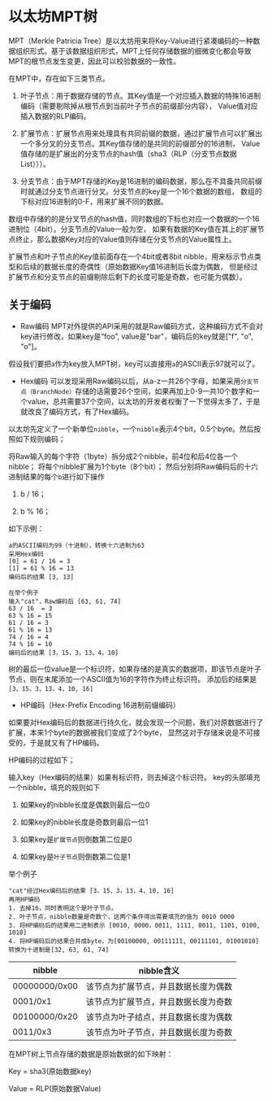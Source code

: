 # 以太坊MPT树

MPT（Merkle Patricia Tree）是以太坊用来将Key-Value进行紧凑编码的一种数据组织形式。基于该数据组织形式，MPT上任何存储数据的细微变化都会导致MPT的根节点发生变更，因此可以校验数据的一致性。



在MPT中，存在如下三类节点。



1. 叶子节点：用于数据存储的节点。其Key值是一个对应插入数据的特殊16进制编码（需要剔除掉从根节点到当前叶子节点的前缀部分内容），
 Value值对应插入数据的RLP编码。

2. 扩展节点：扩展节点用来处理具有共同前缀的数据，通过扩展节点可以扩展出一个多分叉的分支节点。其Key值存储的是共同的前缀部分的16进制，
 Value值存储的是扩展出的分支节点的hash值（sha3（RLP（分支节点数据List）））。

3. 分支节点：由于MPT存储的Key是16进制的编码数据，那么在不具备共同前缀时就通过分支节点进行分叉。分支节点的key是一个16个数据的数组，
 数组的下标对应16进制的0-F，用来扩展不同的数据。


数组中存储的的是分叉节点的hash值，同时数组的下标也对应一个数据的一个16进制位（4bit）。分支节点的Value一般为空，
如果有数据的Key值在其上的扩展节点终止，那么数据Key对应的Value值则存储在分支节点的Value属性上。

扩展节点和叶子节点的Key值前面存在一个4bit或者8bit nibble，用来标示节点类型和后续的数据长度的奇偶性（原始数据Key值16进制后长度为偶数，
但是经过扩展节点和分支节点的前缀剔除后剩下的长度可能是奇数，也可能为偶数）。
## 关于编码

* Raw编码
MPT对外提供的API采用的就是Raw编码方式，这种编码方式不会对key进行修改，如果key是“foo”, value是"bar"，编码后的key就是["f", "o", "o"]。


假设我们要把`a`作为key放入MPT树，key可以直接用`a`的ASCII表示97就可以了。

* Hex编码
可以发现采用Raw编码以后，从a-z一共26个字母，如果采用`分支节点（BranchNode）`存储的话需要26个空间，如果再加上0-9一共10个数字和一个value，总共需要37个空间，以太坊的开发者权衡了一下觉得太多了，于是就改良了编码方式，有了Hex编码。



以太坊先定义了一个新单位`nibble`，一个`nibble`表示4个bit，0.5个byte。然后按照如下规则编码；

将Raw输入的每个字符（1byte）拆分成2个nibble，前4位和后4位各一个nibble；
将每个nibble扩展为1个byte（8个bit）；
然后分别将Raw编码后的十六进制结果的每个`b`进行如下操作
1. b / 16；

2. b % 16；

如下示例：
```
a的ASCII编码为99（十进制），转换十六进制为63
采用Hex编码
[0] = 61 / 16 = 3
[1] = 61 % 16 = 13
编码后的结果 [3, 13]

在举个例子
输入"cat"，Raw编码后 [63, 61, 74]
63 / 16  = 3
63 % 16 = 15
61 / 16 = 3
61 % 16 = 13
74 / 16 = 4
74 % 16 = 10
编码后的结果 [3，15，3，13，4，10]
```
树的最后一位value是一个标识符，如果存储的是真实的数据项，即该节点是叶子节点，则在末尾添加一个ASCII值为16的字符作为终止标识符。
添加后的结果是` [3，15，3，13，4，10, 16]`

* HP编码（Hex-Prefix Encoding 16进制前缀编码）

如果要对Hex编码后的数据进行持久化，就会发现一个问题，我们对原数据进行了扩展，本来1个byte的数据被我们变成了2个byte，
显然这对于存储来说是不可接受的，于是就又有了HP编码。

HP编码的过程如下；

输入key（Hex编码的结果）如果有标识符，则去掉这个标识符。
key的头部填充一个nibble，填充的规则如下
1. 如果key的nibble长度是偶数则最后一位0

2. 如果key的nibble长度是奇数则最后一位1

3. 如果key是`扩展节点`则倒数第二位是0

4. 如果key是`叶子节点`则倒数第二位是1

举个例子
```
"cat"经过Hex编码后的结果 [3，15，3，13，4，10, 16]
再用HP编码
1. 去掉16，同时表明这个是叶子节点。
2. 叶子节点，nibble数量是奇数个，这两个条件得出需要填充的值为 0010 0000
3. 将HP编码后的结果用二进制表示 [0010, 0000，0011, 1111, 0011, 1101, 0100, 1010]
4. 将HP编码后的结果合并成byte，为[00100000, 00111111, 00111101, 01001010]转换为十进制是[32, 63, 61, 74]
```

nibble|nibble含义
---|------
00000000/0x00|该节点为扩展节点，并且数据长度为偶数
0001/0x1|该节点为扩展节点，并且数据长度为奇数
00100000/0x20|该节点为叶子结点，并且数据长度为偶数
0011/0x3|该节点为叶子节点，并且数据长度为奇数


在MPT树上节点存储的数据是原始数据的如下映射：

Key = sha3(原始数据key)

Value = RLP(原始数据Value)


